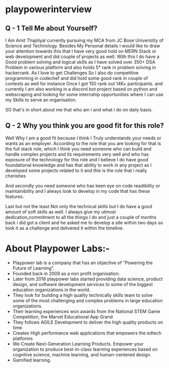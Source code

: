 # playpowerinterview

## Q - 1 Tell Me about Yourself?

I Am Amit Thapliyal currently pursuing my MCA from JC Bose Universtity of Science and Technology.
Besides My Personal details 
I would like to draw your attention towards this that I have very good hold on MERN Stack or web development and did couple of projects as well.
With this I do have a Good problem solving and logical skills as I have solved over 350+ DSA Problem in various platform and also holds 5* rank in problem solving in hackerrank.
As I love to get Challenges So I also do competitive programming in codechef and did hold some good rank in couple of contests as well for instance Once I got 150 rank out 14K+ participants.
and currently I am also working in a discord bot project based on python and webscraping and looking for some internship  opportunities where I can use my Skills to serve an organisation.

SO that's in short about me that who am i and what i do on daily basis.


## Q - 2 Why you think you are good fit for this role?

Well Why I am a good fit because I think I Truly understands your needs or wants as an employer.
According to the role that you are looking for that is the full stack role, which I think you need someone who can build and handle complex projects and its requirements very well and who has exposure of the technology for this role
and I believe I do have good foundational knowledge and has that ability to work in any project as I developed some projects related to it and this is the role that i really cherishes

And secondly you need someone who has keen eye on code readibility or maintainibility and I always look to develop in my code that has these features.

Last but not the least Not only the technical skills but I do have a good amount of soft skills as well. I always give my utmost dedication,commitment to all the things I do and just a couple of months back 
i did got a client and he asked me to develop a site within two days so took it as a challenge and delivered it within the timeline. 


# About Playpower Labs:-

- Playpower lab is a company that has an objective of "Powering the Future of Learning".
- Founded back in 2009 as a non profit organisation.
- Later from 2016 playpower labs  started providing data science, product design, and software development services to some of the biggest education organizations in the world.
- They look for building a high quality technically skills team to solve some of the most challenging and complex problems in large education organizations.
- Their learning experiences won awards from the National STEM Game Competition, the Marvel Educational App Grand 
- They follows AGILE Development to deliver the high quality products on time.
- Creates High performance web applications that empowers the edtech platforms
- We Create Next-Generation Learning Products. Empower your organization to produce best-in-class learning experiences based on cognitive science, machine learning, and human-centered design.
- Gamified learning.


